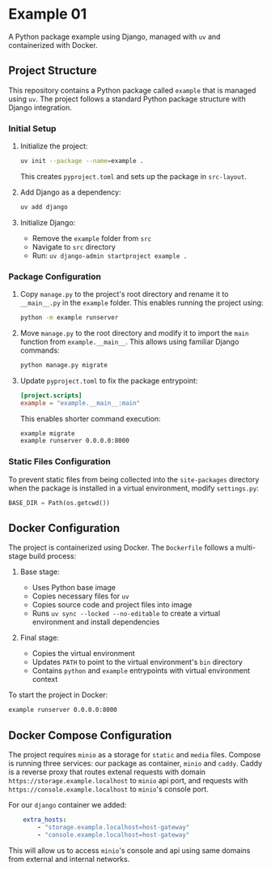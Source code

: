 # Example 01

A Python package example using Django, managed with `uv` and containerized with Docker.

## Project Structure

This repository contains a Python package called `example` that is managed using `uv`. The project follows a standard Python package structure with Django integration.

### Initial Setup

1. Initialize the project:
   ```bash
   uv init --package --name=example .
   ```
   This creates `pyproject.toml` and sets up the package in `src-layout`.

2. Add Django as a dependency:
   ```bash
   uv add django
   ```

3. Initialize Django:
   - Remove the `example` folder from `src`
   - Navigate to `src` directory
   - Run: `uv django-admin startproject example .`

### Package Configuration

1. Copy `manage.py` to the project's root directory and rename it to `__main__.py` in the `example` folder. This enables running the project using:
   ```bash
   python -m example runserver
   ```

2. Move `manage.py` to the root directory and modify it to import the `main` function from `example.__main__`. This allows using familiar Django commands:
   ```bash
   python manage.py migrate
   ```

3. Update `pyproject.toml` to fix the package entrypoint:
   ```toml
   [project.scripts]
   example = "example.__main__:main"
   ```
   This enables shorter command execution:
   ```bash
   example migrate
   example runserver 0.0.0.0:8000
   ```

### Static Files Configuration

To prevent static files from being collected into the `site-packages` directory when the package is installed in a virtual environment, modify `settings.py`:

```python
BASE_DIR = Path(os.getcwd())
```

## Docker Configuration

The project is containerized using Docker. The `Dockerfile` follows a multi-stage build process:

1. Base stage:
   - Uses Python base image
   - Copies necessary files for `uv`
   - Copies source code and project files into image
   - Runs `uv sync --locked --no-editable` to create a virtual environment and install dependencies

2. Final stage:
   - Copies the virtual environment
   - Updates `PATH` to point to the virtual environment's `bin` directory
   - Contains `python` and `example` entrypoints with virtual environment context

To start the project in Docker:
```bash
example runserver 0.0.0.0:8000
```

## Docker Compose Configuration

The project requires `minio` as a storage for `static` and `media` files. Compose is running three services: our package as container, `minio` and `caddy`.
Caddy is a reverse proxy that routes extenal requests with domain `https://storage.example.localhost` to `minio` api port, and requests with `https://console.example.localhost` to `minio`'s console port. 

For our `django` container we added:

```yaml
    extra_hosts:
        - "storage.example.localhost=host-gateway"
        - "console.example.localhost=host-gateway"
```

This will allow us to access `minio`'s console and api using same domains from external and internal networks.
